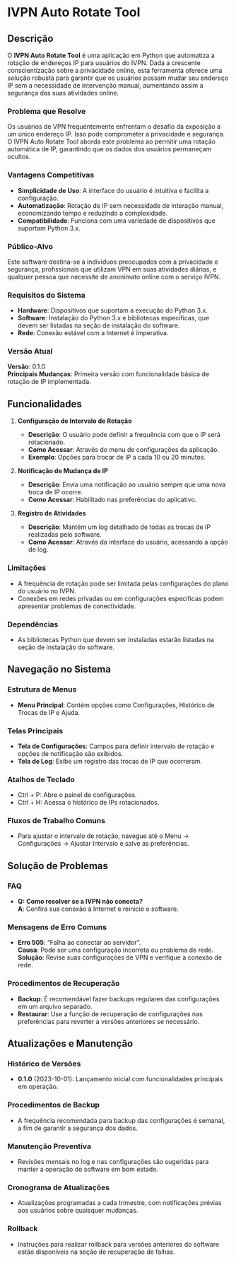 # IVPN Auto Rotate Tool

## Descrição
O **IVPN Auto Rotate Tool** é uma aplicação em Python que automatiza a rotação de endereços IP para usuários do IVPN. Dada a crescente conscientização sobre a privacidade online, esta ferramenta oferece uma solução robusta para garantir que os usuários possam mudar seu endereço IP sem a necessidade de intervenção manual, aumentando assim a segurança das suas atividades online.

### Problema que Resolve
Os usuários de VPN frequentemente enfrentam o desafio da exposição a um único endereço IP. Isso pode comprometer a privacidade e segurança. O IVPN Auto Rotate Tool aborda este problema ao permitir uma rotação automática de IP, garantindo que os dados dos usuários permaneçam ocultos.

### Vantagens Competitivas
- **Simplicidade de Uso**: A interface do usuário é intuitiva e facilita a configuração.
- **Automatização**: Rotação de IP sem necessidade de interação manual, economizando tempo e reduzindo a complexidade.
- **Compatibilidade**: Funciona com uma variedade de dispositivos que suportam Python 3.x.

### Público-Alvo
Este software destina-se a indivíduos preocupados com a privacidade e segurança, profissionais que utilizam VPN em suas atividades diárias, e qualquer pessoa que necessite de anonimato online com o serviço IVPN.

### Requisitos do Sistema
- **Hardware**: Dispositivos que suportam a execução do Python 3.x.
- **Software**: Instalação do Python 3.x e bibliotecas específicas, que devem ser listadas na seção de instalação do software.
- **Rede**: Conexão estável com a Internet é imperativa.

### Versão Atual
**Versão**: 0.1.0  
**Principais Mudanças**: Primeira versão com funcionalidade básica de rotação de IP implementada.

## Funcionalidades
1. **Configuração de Intervalo de Rotação**
   - **Descrição**: O usuário pode definir a frequência com que o IP será rotacionado.
   - **Como Acessar**: Através do menu de configurações da aplicação.
   - **Exemplo**: Opções para trocar de IP a cada 10 ou 20 minutos.

2. **Notificação de Mudança de IP**
   - **Descrição**: Envia uma notificação ao usuário sempre que uma nova troca de IP ocorre.
   - **Como Acessar**: Habilitado nas preferências do aplicativo.

3. **Registro de Atividades**
   - **Descrição**: Mantém um log detalhado de todas as trocas de IP realizadas pelo software.
   - **Como Acessar**: Através da interface do usuário, acessando a opção de log.

### Limitações
- A frequência de rotação pode ser limitada pelas configurações do plano do usuário no IVPN.
- Conexões em redes privadas ou em configurações específicas podem apresentar problemas de conectividade.

### Dependências
- As bibliotecas Python que devem ser instaladas estarão listadas na seção de instalação do software.

## Navegação no Sistema
### Estrutura de Menus
- **Menu Principal**: Contém opções como Configurações, Histórico de Trocas de IP e Ajuda.

### Telas Principais
- **Tela de Configurações**: Campos para definir intervalo de rotação e opções de notificação são exibidos.
- **Tela de Log**: Exibe um registro das trocas de IP que ocorreram.

### Atalhos de Teclado
- Ctrl + P: Abre o painel de configurações.
- Ctrl + H: Acessa o histórico de IPs rotacionados.

### Fluxos de Trabalho Comuns
- Para ajustar o intervalo de rotação, navegue até o Menu -> Configurações -> Ajustar Intervalo e salve as preferências.

## Solução de Problemas
### FAQ
- **Q: Como resolver se a IVPN não conecta?**  
  **A**: Confira sua conexão à Internet e reinicie o software.

### Mensagens de Erro Comuns
- **Erro 505**: “Falha ao conectar ao servidor”.  
  **Causa**: Pode ser uma configuração incorreta ou problema de rede.  
  **Solução**: Revise suas configurações de VPN e verifique a conexão de rede.

### Procedimentos de Recuperação
- **Backup**: É recomendável fazer backups regulares das configurações em um arquivo separado.
- **Restaurar**: Use a função de recuperação de configurações nas preferências para reverter a versões anteriores se necessário.

## Atualizações e Manutenção
### Histórico de Versões
- **0.1.0** (2023-10-01): Lançamento inicial com funcionalidades principais em operação.

### Procedimentos de Backup
- A frequência recomendada para backup das configurações é semanal, a fim de garantir a segurança dos dados.

### Manutenção Preventiva
- Revisões mensais no log e nas configurações são sugeridas para manter a operação do software em bom estado.

### Cronograma de Atualizações
- Atualizações programadas a cada trimestre, com notificações prévias aos usuários sobre quaisquer mudanças.

### Rollback
- Instruções para realizar rollback para versões anteriores do software estão disponíveis na seção de recuperação de falhas.